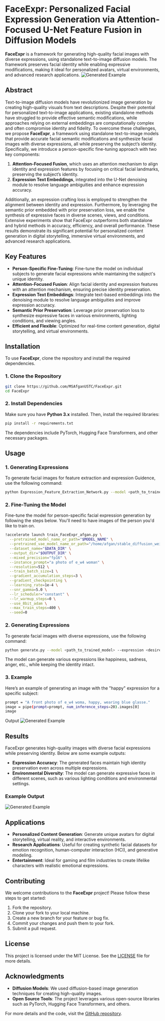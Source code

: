
# FaceExpr: Personalized Facial Expression Generation via Attention-Focused U-Net Feature Fusion in Diffusion Models

**FaceExpr** is a framework for generating high-quality facial images with diverse expressions, using standalone text-to-image diffusion models. The framework preserves facial identity while enabling expressive modifications, making it ideal for personalized avatars, virtual environments, and advanced research applications.
![Generated Example](images/Main.jpg)
## Abstract

Text-to-image diffusion models have revolutionized image generation by creating high-quality visuals from text descriptions. Despite their potential for personalized text-to-image applications, existing standalone methods have struggled to provide effective semantic modifications, while approaches relying on external embeddings are computationally complex and often compromise identity and fidelity. To overcome these challenges, we propose **FaceExpr**, a framework using standalone text-to-image models that provide accurate facial semantic modifications and synthesize facial images with diverse expressions, all while preserving the subject’s identity. Specifically, we introduce a person-specific fine-tuning approach with two key components:

1. **Attention-Focused Fusion**, which uses an attention mechanism to align identity and expression features by focusing on critical facial landmarks, preserving the subject’s identity.
2. **Expression Text Embeddings**, integrated into the U-Net denoising module to resolve language ambiguities and enhance expression accuracy.

Additionally, an expression crafting loss is employed to strengthen the alignment between identity and expression. Furthermore, by leveraging the semantic prior embedded with prior preservation loss, we enable the synthesis of expressive faces in diverse scenes, views, and conditions. Extensive experiments show that FaceExpr outperforms both standalone and hybrid methods in accuracy, efficiency, and overall performance. These results demonstrate its significant potential for personalized content generation in digital storytelling, immersive virtual environments, and advanced research applications.

## Key Features

- **Person-Specific Fine-Tuning**: Fine-tune the model on individual subjects to generate facial expressions while maintaining the subject's unique identity.
- **Attention-Focused Fusion**: Align facial identity and expression features with an attention mechanism, ensuring precise identity preservation.
- **Expression Text Embeddings**: Integrate text-based embeddings into the denoising module to resolve language ambiguities and improve expression accuracy.
- **Semantic Prior Preservation**: Leverage prior preservation loss to synthesize expressive faces in various environments, lighting conditions, and viewing angles.
- **Efficient and Flexible**: Optimized for real-time content generation, digital storytelling, and virtual environments.

## Installation

To use **FaceExpr**, clone the repository and install the required dependencies.

### 1. Clone the Repository
```bash
git clone https://github.com/MSAfganUSTC/FaceExpr.git
cd FaceExpr
```

### 2. Install Dependencies
Make sure you have **Python 3.x** installed. Then, install the required libraries:

```bash
pip install -r requirements.txt
```

The dependencies include PyTorch, Hugging Face Transformers, and other necessary packages.

## Usage
### 1. Generating Expressions

To generate facial images for feature extraction and expression Guidence, use the following command:

```bash
python Expression_Feature_Extraction_Network.py --model <path_to_trained_model> --expression <desired_expression> --output_dir <output_images>
```
### 2. Fine-Tuning the Model

Fine-tune the model for person-specific facial expression generation by following the steps below. You'll need to have images of the person you'd like to train on.

```bash
!accelerate launch train_FaceExpr_afgan.py \
  --pretrained_model_name_or_path="$MODEL_NAME" \
  --pretrained_vae_model_name_or_path="/home/afgan/stable_diffusion_weights/madebyollinsdxl-vae-fp16-fix" \
  --dataset_name="$DATA_DIR" \
  --output_dir="$OUTPUT_DIR" \
  --mixed_precision="fp16" \
  --instance_prompt="a photo of e_w4 woman" \
  --resolution=512 \
  --train_batch_size=1 \
  --gradient_accumulation_steps=3 \
  --gradient_checkpointing \
  --learning_rate=1e-4 \
  --snr_gamma=5.0 \
  --lr_scheduler="constant" \
  --lr_warmup_steps=0 \
  --use_8bit_adam \
  --max_train_steps=400 \
  --seed=0
```

### 2. Generating Expressions

To generate facial images with diverse expressions, use the following command:

```bash
python generate.py --model <path_to_trained_model> --expression <desired_expression> --output_dir <output_images>
```

The model can generate various expressions like happiness, sadness, anger, etc., while keeping the identity intact.

### 3. Example
Here’s an example of generating an image with the "happy" expression for a specific subject:

```bash
prompt = "A front photo of e_w4 woma, happy, wearing blue glasse."
image = pipe(prompt=prompt, num_inference_steps=20).images[0]
image
```
Output
![Generated Example](images/output.jpg)
## Results

FaceExpr generates high-quality images with diverse facial expressions while preserving identity. Below are some example outputs:

- **Expression Accuracy**: The generated faces maintain high identity preservation even across multiple expressions.
- **Environmental Diversity**: The model can generate expressive faces in different scenes, such as various lighting conditions and environmental settings.

### Example Output
![Generated Example](images/example_output.jpg)

## Applications

- **Personalized Content Generation**: Generate unique avatars for digital storytelling, virtual reality, and interactive environments.
- **Research Applications**: Useful for creating synthetic facial datasets for emotion recognition, human-computer interaction (HCI), and generative modeling.
- **Entertainment**: Ideal for gaming and film industries to create lifelike characters with realistic emotional expressions.

## Contributing

We welcome contributions to the **FaceExpr** project! Please follow these steps to get started:

1. Fork the repository.
2. Clone your fork to your local machine.
3. Create a new branch for your feature or bug fix.
4. Commit your changes and push them to your fork.
5. Submit a pull request.

## License

This project is licensed under the MIT License. See the [LICENSE](LICENSE) file for more details.

## Acknowledgments

- **Diffusion Models**: We used diffusion-based image generation techniques for creating high-quality images.
- **Open Source Tools**: The project leverages various open-source libraries such as PyTorch, Hugging Face Transformers, and others.

For more details and the code, visit the [GitHub repository](https://github.com/PHFICML2024/FaceExpr.git).
